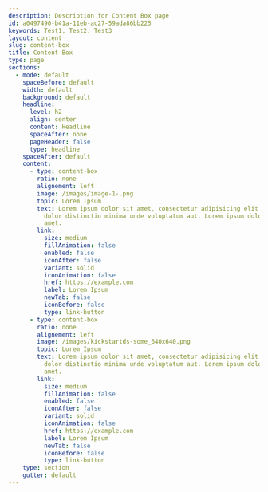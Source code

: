 ```yaml
---
description: Description for Content Box page
id: a0497490-b41a-11eb-ac27-59ada86bb225
keywords: Test1, Test2, Test3
layout: content
slug: content-box
title: Content Box
type: page
sections:
  - mode: default
    spaceBefore: default
    width: default
    background: default
    headline:
      level: h2
      align: center
      content: Headline
      spaceAfter: none
      pageHeader: false
      type: headline
    spaceAfter: default
    content:
      - type: content-box
        ratio: none
        alignement: left
        image: /images/image-1-.png
        topic: Lorem Ipsum
        text: Lorem ipsum dolor sit amet, consectetur adipisicing elit. Lorem ispum
          dolor distinctio minima unde voluptatum aut. Lorem ipsum dolor sit
          amet.
        link:
          size: medium
          fillAnimation: false
          enabled: false
          iconAfter: false
          variant: solid
          iconAnimation: false
          href: https://example.com
          label: Lorem Ipsum
          newTab: false
          iconBefore: false
          type: link-button
      - type: content-box
        ratio: none
        alignement: left
        image: /images/kickstartds-some_640x640.png
        topic: Lorem Ipsum
        text: Lorem ipsum dolor sit amet, consectetur adipisicing elit. Lorem ispum
          dolor distinctio minima unde voluptatum aut. Lorem ipsum dolor sit
          amet.
        link:
          size: medium
          fillAnimation: false
          enabled: false
          iconAfter: false
          variant: solid
          iconAnimation: false
          href: https://example.com
          label: Lorem Ipsum
          newTab: false
          iconBefore: false
          type: link-button
    type: section
    gutter: default
---
```


